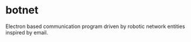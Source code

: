 # botnet
Electron based communication program driven by robotic network entities inspired by email.
